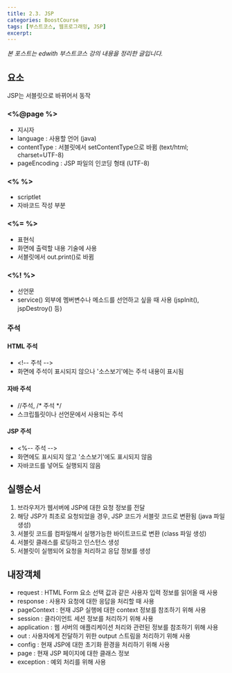 ```yaml
---
title: 2.3. JSP
categories: BoostCourse
tags: [부스트코스, 웹프로그래밍, JSP]
excerpt:
---
```

*본 포스트는 edwith 부스트코스 강의 내용을 정리한 글입니다.*

## 요소
JSP는 서블릿으로 바뀌어서 동작

### <%@page %>
- 지시자
- language : 사용할 언어 (java)
- contentType : 서블릿에서 setContentType으로 바뀜 (text/html; charset=UTF-8)
- pageEncoding : JSP 파일의 인코딩 형태 (UTF-8)

### <% %>
- scriptlet
- 자바코드 작성 부분

### <%= %>
- 표현식
- 화면에 출력할 내용 기술에 사용
- 서블릿에서 out.print()로 바뀜

### <%! %>
- 선언문
- service() 외부에 멤버변수나 메소드를 선언하고 싶을 때 사용 (jspInit(), jspDestroy() 등)

### 주석

#### HTML 주석
- \<!-- 주석 -->
- 화면에 주석이 표시되지 않으나 '소스보기'에는 주석 내용이 표시됨

#### 자바 주석
- //주석, /* 주석 */
- 스크립틀릿이나 선언문에서 사용되는 주석

#### JSP 주석
- <%-- 주석 -->
- 화면에도 표시되지 않고 '소스보기'에도 표시되지 않음
- 자바코드를 넣어도 실행되지 않음

## 실행순서
1. 브라우저가 웹서버에 JSP에 대한 요청 정보를 전달
2. 해당 JSP가 최초로 요청되었을 경우, JSP 코드가 서블릿 코드로 변환됨 (java 파일 생성)
3. 서블릿 코드를 컴파일해서 실행가능한 바이트코드로 변환 (class 파일 생성)
4. 서블릿 클래스를 로딩하고 인스턴스 생성
5. 서블릿이 실행되어 요청을 처리하고 응답 정보를 생성

## 내장객체
- request : HTML Form 요소 선택 값과 같은 사용자 입력 정보를 읽어올 때 사용
- response : 사용자 요청에 대한 응답을 처리할 때 사용
- pageContext : 현재 JSP 실행에 대한 context 정보를 참조하기 위해 사용
- session : 클라이언트 세션 정보를 처리하기 위해 사용
- application : 웹 서버의 애플리케이션 처리와 관련된 정보를 참조하기 위해 사용
- out : 사용자에게 전달하기 위한 output 스트림을 처리하기 위해 사용
- config : 현재 JSP에 대한 초기화 환경을 처리하기 위해 사용
- page : 현재 JSP 페이지에 대한 클래스 정보
- exception : 예외 처리를 위해 사용
